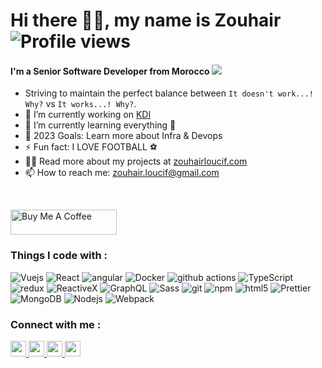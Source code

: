 # Hi there 👋🏾, my name is Zouhair <!-- Profile Views --> ![Profile views](https://gpvc.arturio.dev/zouhairloucif)


#### I'm a Senior Software Developer from Morocco ![](https://flagcdn.com/24x18/ma.png) 

- Striving to maintain the perfect balance between `It doesn't work...! Why?` vs `It works...! Why?`.
- 🔭 I’m currently working on [KDI](https://kongsbergdigital.com/)
- 🌱 I’m currently learning everything 🤣
- 🥅 2023 Goals: Learn more about Infra & Devops
- ⚡ Fun fact: I LOVE FOOTBALL ⚽️
- 👨‍💻 Read more about my projects at [zouhairloucif.com](https://www.zouhairloucif.com)
- 📫 How to reach me: [zouhair.loucif@gmail.com](mailto:zouhair.loucif@gmail.com)

<br>

<!--- Buy me a coffee referral -->
<p>
  <a href="https://www.buymeacoffee.com/zouhairloucif" target="_blank" rel="noreferrer nofollow">
    <img src="https://cdn.buymeacoffee.com/buttons/default-red.png" alt="Buy Me A Coffee" height="40" width="170">
  </a>
</p>

<h3>Things I code with :</h3>
<p>
  <img alt="Vuejs" src="https://img.shields.io/badge/-Vue.js-4fc08d?style=flat&logo=vuedotjs&logoColor=white">
  <img alt="React" src="https://img.shields.io/badge/-React-45b8d8?style=flat-square&logo=react&logoColor=white" />
  <img alt="angular" src="https://img.shields.io/badge/-Angular-DD0031?style=flat-square&logo=angular&logoColor=white" />
  <img alt="Docker" src="https://img.shields.io/badge/-Docker-46a2f1?style=flat-square&logo=docker&logoColor=white" />
  <img alt="github actions" src="https://img.shields.io/badge/-Github_Actions-2088FF?style=flat-square&logo=github-actions&logoColor=white" />
  <img alt="TypeScript" src="https://img.shields.io/badge/-TypeScript-007ACC?style=flat-square&logo=typescript&logoColor=white" />
  <img alt="redux" src="https://img.shields.io/badge/-Redux-764ABC?style=flat-square&logo=redux&logoColor=white" />
  <img alt="ReactiveX" src="https://img.shields.io/badge/-RxJs-B7178C?style=flat-square&logo=reactivex&logoColor=white" />
  <img alt="GraphQL" src="https://img.shields.io/badge/-GraphQL-E10098?style=flat-square&logo=graphql&logoColor=white" />
  <img alt="Sass" src="https://img.shields.io/badge/-Sass-CC6699?style=flat-square&logo=sass&logoColor=white" />
  <img alt="git" src="https://img.shields.io/badge/-Git-F05032?style=flat-square&logo=git&logoColor=white" />
  <img alt="npm" src="https://img.shields.io/badge/-NPM-CB3837?style=flat-square&logo=npm&logoColor=white" />
  <img alt="html5" src="https://img.shields.io/badge/-HTML5-E34F26?style=flat-square&logo=html5&logoColor=white" />
  <img alt="Prettier" src="https://img.shields.io/badge/-Prettier-F7B93E?style=flat-square&logo=prettier&logoColor=white" />
  <img alt="MongoDB" src="https://img.shields.io/badge/-MongoDB-13aa52?style=flat-square&logo=mongodb&logoColor=white" />
  <img alt="Nodejs" src="https://img.shields.io/badge/-Nodejs-43853d?style=flat-square&logo=Node.js&logoColor=white" />
  <img alt="Webpack" src="https://img.shields.io/badge/-Webpack-8DD6F9?style=flat-square&logo=webpack&logoColor=white" /> 
</p>


<!-- Social links -->
<h3>Connect with me :</h3>
<p>
  <a href="https://www.instagram.com/zouhairloucif/">
    <img src="https://img.shields.io/badge/instagram-%23E4405F.svg?&style=for-the-badge&logo=instagram&logoColor=white" height=25>
  </a>
  <a href="https://www.twitter.com/zouhairloucif">
    <img src="https://img.shields.io/badge/twitter-%231DA1F2.svg?&style=for-the-badge&logo=twitter&logoColor=white" height=25>
  </a>
  <a href="https://www.linkedin.com/in/zouhairloucif">
    <img src="https://img.shields.io/badge/linkedin-%230077B5.svg?&style=for-the-badge&logo=linkedin&logoColor=white" height=25>
  </a>
  <a href="https://medium.com/@zouhairloucif">
    <img src="https://img.shields.io/badge/medium-%2312100E.svg?&style=for-the-badge&logo=medium&logoColor=white" height=25>
  </a>
</p>
